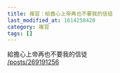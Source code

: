 ```yaml
---
title: 複習：給擔心上帝再也不要我的信徒
last_modified_at: 1614258420
category: 複習
tags: []
---
```


<p>給擔心上帝再也不要我的信徒<br>
<a href="/posts/269191256" target="_blank">/posts/269191256</a></p>

<p>&nbsp;</p>

